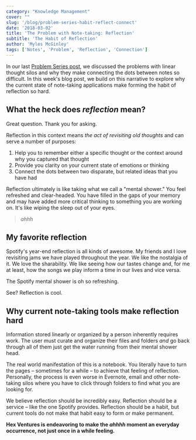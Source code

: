 ```yaml
---
category: "Knowledge Management"
cover: ""
slug: '/blog/problem-series-habit-reflect-connect'
date: '2018-03-02'
title: 'The Problem with Note-taking: Reflection'
subtitle: 'The Habit of Reflection'
author: 'Myles McGinley'
tags: ['Notes', 'Problem', 'Reflection', 'Connection']
---
```


In our last [Problem Series post](https://usetangle.com/blog-problem-series-silos), we discussed the problems with linear thought silos and why they make connecting the dots between notes so difficult. In this week's blog post, we build on this narrative to explore why the current state of note-taking applications make forming the habit of reflection so hard.

## What the heck does _reflection_ mean?

Great question. Thank you for asking.

Reflection in this context means _the act of revisiting old thoughts_ and can serve a number of purposes:

1. Help you to remember either a specific thought or the context around why you captured that thought
2. Provide you clarity on your current state of emotions or thinking
3. Connect the dots between two disparate, but related ideas that you have had

Reflection ultimately is like taking what we call a "mental shower." You feel refreshed and clear-headed. You have filled in the gaps of your memory and may have added more critical thinking to something you are working on. It's like wiping the sleep out of your eyes.

> _ahhh_

## My favorite reflection

Spotify's year-end reflection is all kinds of awesome. My friends and I love revisiting jams we have played throughout the year. We like the nostalgia of it. We love the sharability. We like seeing how our tastes change and, for me at least, how the songs we play inform a time in our lives and vice versa.

The Spotify mental shower is oh so refreshing.

See? Reflection is cool.

## Why current note-taking tools make reflection hard

Information stored linearly or organized by a person inherently requires work. The user must curate and organize their files and folders _and_ go back through all of them just get the water running from their mental shower head.

The real world manifestation of this is a notebook. You literally have to turn the pages – sometimes for a while – to achieve that feeling of reflection. Personally, the process is even worse in Evernote, email and other note-taking silos where you have to click through folders to find what you are looking for.

We believe reflection should be incredibly easy. Reflection should be a service – like the one Spotify provides. Reflection should be a habit, but current tools do not make that habit easy to form or make permanent.

**Hex Ventures is endeavoring to make the _ahhhh_ moment an everyday occurrence, not just once in a while feeling.**
